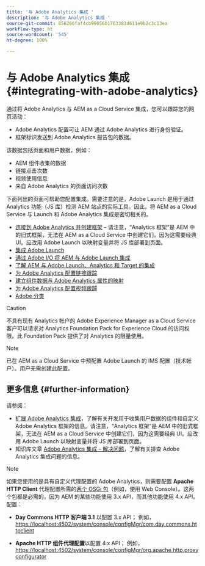 ```yaml
---
title: '与 Adobe Analytics 集成 '
description: '与 Adobe Analytics 集成 '
source-git-commit: 856266faf4cb99056b1763383d611e9b2c3c13ea
workflow-type: ht
source-wordcount: '545'
ht-degree: 100%

---
```



# 与 Adobe Analytics 集成{#integrating-with-adobe-analytics}

通过将 Adobe Analytics 与 AEM as a Cloud Service 集成，您可以跟踪您的网页活动：

* Adobe Analytics 配置可让 AEM 通过 Adobe Analytics 进行身份验证。
* 框架标识发送到 Adobe Analytics 报告包的数据。

该数据包括页面和用户数据，例如：

* AEM 组件收集的数据
* 链接点击次数
* 视频使用信息
* 来自 Adobe Analytics 的页面访问次数

下面列出的页面可帮助您配置集成。需要注意的是，Adobe Launch 是用于通过 Analytics 功能（JS 库）检测 AEM 站点的实际工具。因此，将 AEM as a Cloud Service 与 Launch 和 Adobe Analytics 集成是密切相关的。

* [连接到 Adobe Analytics 并创建框架](https://experienceleague.adobe.com/docs/experience-manager-65/administering/integration/adobeanalytics-connect.html) – 请注意，“Analytics 框架”是 AEM 中的旧式框架，无法在 AEM as a Cloud Service 中创建它们，因为这需要经典 UI。应改用 Adobe Launch 以映射变量并将 JS 库部署到页面。
* [集成 Adobe Launch](https://experienceleague.adobe.com/docs/experience-manager-learn/sites/integrations/adobe-launch-integration-tutorial-understand.html)
* [通过 Adobe I/O 将 AEM 与 Adobe Launch 集成](https://helpx.adobe.com/cn/experience-manager/using/aem_launch_adobeio_integration.html)
* [了解 AEM 与 Adobe Launch、Analytics 和 Target 的集成](https://helpx.adobe.com/cn/experience-manager/kt/integration/using/aem-launch-integration-tutorial-understand.html)
* [为 Adobe Analytics 配置链接跟踪](https://experienceleague.adobe.com/docs/experience-manager-65/administering/integration/adobeanalytics-link.html)
* [建立组件数据与 Adobe Analytics 属性的映射](https://experienceleague.adobe.com/docs/experience-manager-65/administering/integration/adobeanalytics-mapping.html)
* [为 Adobe Analytics 配置视频跟踪](https://experienceleague.adobe.com/docs/experience-manager-65/administering/integration/adobeanalytics-video.html)
* [Adobe 分类](https://experienceleague.adobe.com/docs/experience-manager-65/administering/integration/adobeanalytics-classifications.html)

>[!CAUTION]
>
>不具有现有 Analytics 帐户的 Adobe Experience Manager as a Cloud Service 客户可以请求对 Analytics Foundation Pack for Experience Cloud 的访问权限。此 Foundation Pack 提供了对 Analytics 的限量使用。

>[!NOTE]
>
>已在 AEM as a Cloud Service 中预配置 Adobe Launch 的 IMS 配置（技术帐户）。用户无需创建此配置。

## 更多信息 {#further-information}

请参阅：

* [扩展 Adobe Analytics 集成](https://experienceleague.adobe.com/docs/experience-manager-65/developing/extending-aem/extending-analytics/extending-analytics.html)，了解有关开发用于收集用户数据的组件和自定义 Adobe Analytics 框架的信息。请注意，“Analytics 框架”是 AEM 中的旧式框架，无法在 AEM as a Cloud Service 中创建它们，因为这需要经典 UI。应改用 Adobe Launch 以映射变量并将 JS 库部署到页面。
* 知识库文章 [Adobe Analytics 集成 – 解决问题](https://helpx.adobe.com/cn/experience-manager/kb/sitecatalystintegrationtroubleshooting.html)，了解有关排查 Adobe Analytics 集成问题的信息。

>[!NOTE]
>
>如果您使用的是具有自定义代理配置的 Adobe Analytics，则需要配置 **Apache HTTP Client** 代理配置所需的[两个 OSGi 包](https://experienceleague.adobe.com/docs/experience-manager-65/deploying/configuring/configuring-osgi.html)（例如，使用 Web Console）。这两个包都是必需的，因为 AEM 的某些功能使用 3.x API，而其他功能使用 4.x API。配置：
>
>* **Day Commons HTTP 客户端 3.1** 以配置 3.x API；
   >  例如，[https://localhost:4502/system/console/configMgr/com.day.commons.httpclient](https://localhost:4502/system/console/configMgr/com.day.commons.httpclient)
>
>* **Apache HTTP 组件代理配置**以配置 4.x API；
   >  例如，[https://localhost:4502/system/console/configMgr/org.apache.http.proxyconfigurator](https://localhost:4502/system/console/configMgr/org.apache.http.proxyconfigurator)
>

